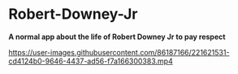 # Robert-Downey-Jr



<b>A normal app about the life of Robert Downey Jr to pay respect</b>




https://user-images.githubusercontent.com/86187166/221621531-cd4124b0-9646-4437-ad56-f7a166300383.mp4

